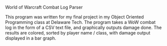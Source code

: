 

World of Warcraft Combat Log Parser


This program was written for my final project in my Object Oriented
Programming class at Delaware Tech. The program takes a WoW combat 
log in the form of a CSV text file, and graphically outputs damage 
done. The results are colored, sorted by player name / class, with
damage output displayed in a bar graph.



